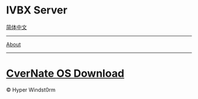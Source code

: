 # IVBX Server

[简体中文 ](/zh-cn) 

***

[About](/About)

***

# [CverNate OS Download](/CverNate)







© Hyper Windst0rm
